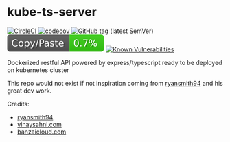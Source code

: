 # kube-ts-server
[![CircleCI](https://circleci.com/gh/kube-js/kube-ts-server.svg?style=svg)](https://circleci.com/gh/kube-js/kube-ts-server)
[![codecov](https://codecov.io/gh/kube-js/kube-ts-server/branch/master/graph/badge.svg)](https://codecov.io/gh/kube-js/kube-ts-server)
![GitHub tag (latest SemVer)](https://img.shields.io/github/tag/kube-js/kube-ts-server.svg)
![jscpd](assets/jscpd-badge.svg)
[![Known Vulnerabilities](https://snyk.io/test/github/kube-js/kube-ts-server/badge.svg?targetFile=package.json)](https://snyk.io/test/github/kube-js/kube-ts-server?targetFile=package.json)

Dockerized restful API powered by express/typescript ready to be deployed on kubernetes cluster

This repo would not exist if not inspiration coming from [ryansmith94](https://github.com/ryansmith94) and his great dev work.

Credits:
- [ryansmith94](https://github.com/ryansmith94)
- [vinaysahni.com](https://www.vinaysahni.com/best-practices-for-a-pragmatic-restful-api#rate-limiting)
- [banzaicloud.com](https://banzaicloud.com/blog/nodejs-in-production/)
